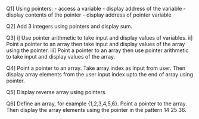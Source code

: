Q1] Using pointers:
    - access a variable
    - display address of the variable
    - display contents of the pointer
    - display address of pointer variable

Q2] Add 3 integers using pointers and display sum.

Q3] i] Use pointer arithmetic to take input and display values of variables.
    ii] Point a pointer to an array then take input and display values of the array using the pointer.
    iii] Point a pointer to an array then use pointer arithmetic to take input and display values of the array.

Q4] Point a pointer to an array. Take array index as input from user.
    Then display array elements from the user input index upto the end of array using pointer.

Q5] Display reverse array using pointers.

Q6] Define an array, for example {1,2,3,4,5,6}.
    Point a pointer to the array.
    Then display the array elements using the pointer in the pattern 14 25 36.